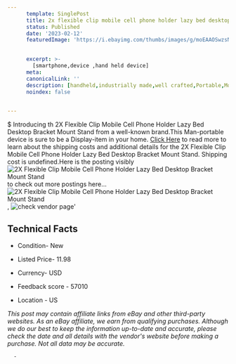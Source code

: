 ```yaml
---
      template: SinglePost
      title: 2x flexible clip mobile cell phone holder lazy bed desktop bracket mount stand
      status: Published
      date: '2023-02-12'
      featuredImage: 'https://i.ebayimg.com/thumbs/images/g/moEAAOSwzsNcp7c6/s-l225.jpg'
       

      excerpt: >-
        [smartphone,device ,hand held device]
      meta:
      canonicalLink: ''
      description: [handheld,industrially made,well crafted,Portable,Mobile,Compact,Convenient,Lightweight,Maneuverable,Man-portable,Miniature,Carriable,Hand-held,Light,Holdable,Transportable,Mobile device,Pocket-sized,On-the-go,Wireless,Cordless,Compact size,Convenient size, smartphone,device ,hand held device]
      noindex: false
      

---
```

$
      Introducing th 2X Flexible Clip Mobile Cell Phone Holder Lazy Bed Desktop Bracket Mount Stand from a well-known brand.This Man-portable device  is sure to be a Display-item in your home. [Click Here](https://www.ebay.com/itm/173864027164?hash=item287b1a841c%3Ag%3AmoEAAOSwzsNcp7c6&mkevt=1&mkcid=1&mkrid=711-53200-19255-0&campid=%253CePNCampaignId%253E&customid=%253CreferenceId%253E&toolid=10049) to read more to learn about the shipping costs and additional details for the 2X Flexible Clip Mobile Cell Phone Holder Lazy Bed Desktop Bracket Mount Stand. Shipping cost is undefined.Here is the posting visibly ![2X Flexible Clip Mobile Cell Phone Holder Lazy Bed Desktop Bracket Mount Stand](https://i.ebayimg.com/thumbs/images/g/moEAAOSwzsNcp7c6/s-l225.jpg) to check out more postings here... ![2X Flexible Clip Mobile Cell Phone Holder Lazy Bed Desktop Bracket Mount Stand](https://i.ebayimg.com/images/g/moEAAOSwzsNcp7c6/s-l960.jpg), ![check vendor page](https://origin-galleryplus.ebayimg.com/ws/web/173864027164_2_0_1/225x225.jpg,https://origin-galleryplus.ebayimg.com/ws/web/173864027164_3_0_1/225x225.jpg,https://origin-galleryplus.ebayimg.com/ws/web/173864027164_4_0_1/225x225.jpg,https://origin-galleryplus.ebayimg.com/ws/web/173864027164_5_0_1/225x225.jpg,https://origin-galleryplus.ebayimg.com/ws/web/173864027164_6_0_1/225x225.jpg,https://origin-galleryplus.ebayimg.com/ws/web/173864027164_7_0_1/225x225.jpg,https://origin-galleryplus.ebayimg.com/ws/web/173864027164_8_0_1/225x225.jpg,https://origin-galleryplus.ebayimg.com/ws/web/173864027164_9_0_1/225x225.jpg,https://origin-galleryplus.ebayimg.com/ws/web/173864027164_10_0_1/225x225.jpg,https://origin-galleryplus.ebayimg.com/ws/web/173864027164_11_0_1/225x225.jpg,https://origin-galleryplus.ebayimg.com/ws/web/173864027164_12_0_1/225x225.jpg)'

      

 ## Technical Facts 



     
      

 - Condition- New 


      

 - Listed Price- 11.98 


      

 - Currency- USD 


      

 - Feedback score - 57010 


      

 - Location - US 


      
      

 *_This post may contain affiliate links from eBay and other third-party websites. As an eBay affiliate, we earn from qualifying purchases. Although we do our best to keep the information up-to-date and accurate, please check the date and all details with the vendor's website before making a purchase. Not all data may be accurate._*




      -

